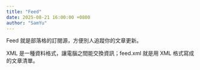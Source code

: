 ```yaml
---
title: "Feed"
date: 2025-08-21 16:00:00 +0800
author: "SamYu"
---
```


Feed 就是部落格的訂閱源，方便別人追蹤你的文章更新。

XML 是一種資料格式，讓電腦之間能交換資訊；feed.xml 就是用 XML 格式寫成的文章清單。

